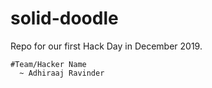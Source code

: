 # solid-doodle
Repo for our first Hack Day in December 2019.


    #Team/Hacker Name
      ~ Adhiraaj Ravinder
